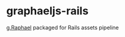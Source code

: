# graphaeljs-rails

[g.Raphael](https://github.com/DmitryBaranovskiy/g.raphael) packaged for Rails assets pipeline
